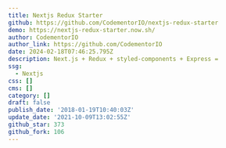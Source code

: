 ```yaml
---
title: Nextjs Redux Starter
github: https://github.com/CodementorIO/nextjs-redux-starter
demo: https://nextjs-redux-starter.now.sh/
author: CodementorIO
author_link: https://github.com/CodementorIO
date: 2024-02-18T07:46:25.795Z
description: Next.js + Redux + styled-components + Express =
ssg:
  - Nextjs
css: []
cms: []
category: []
draft: false
publish_date: '2018-01-19T10:40:03Z'
update_date: '2021-10-09T13:02:55Z'
github_star: 373
github_fork: 106
---
```

